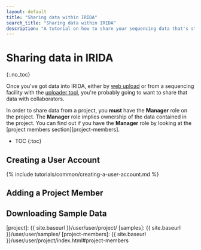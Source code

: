 ```yaml
---
layout: default
title: "Sharing data within IRIDA"
search_title: "Sharing data within IRIDA"
description: "A tutorial on how to share your sequencing data that's stored in IRIDA with other IRIDA users."
---
```


Sharing data in IRIDA
=====================
{:.no_toc}

Once you've got data into IRIDA, either by [web upload][web-upload] or from a sequencing facility with the [uploader tool][uploader-tool], you're probably going to want to share that data with collaborators.

In order to share data from a project, you **must** have the **Manager** role on the project. The **Manager** role implies ownership of the data contained in the project. You can find out if you have the **Manager** role by looking at the [project members section][project-members].

* TOC
{:toc}

Creating a User Account
-----------------------

{% include tutorials/common/creating-a-user-account.md %}

Adding a Project Member
-----------------------

Downloading Sample Data
-----------------------


[web-upload]: ../web-upload/
[uploader-tool]: ../uploader-tutorial/
[project]: {{ site.baseurl }}/user/user/project/
[samples]: {{ site.baseurl }}/user/user/samples/
[project-members]: {{ site.baseurl }}/user/user/project/index.html#project-members
